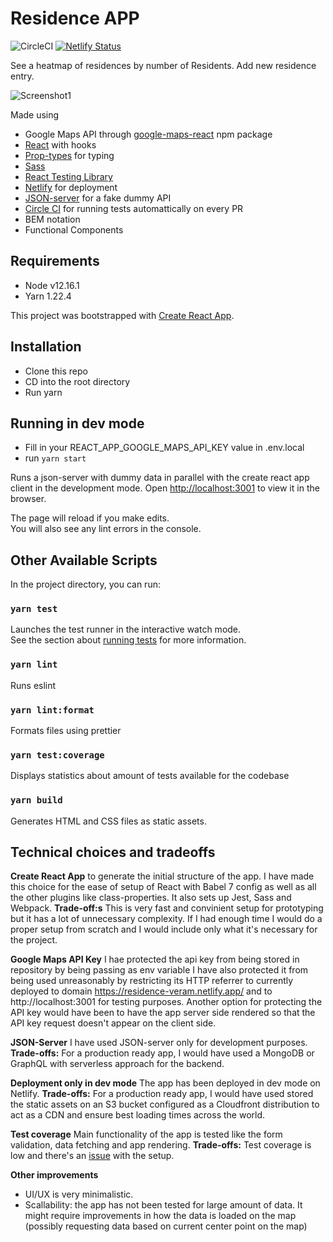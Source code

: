 # Residence APP

![CircleCI](https://circleci.com/gh/VeronicaM/residence.svg?style=svg)
[![Netlify Status](https://api.netlify.com/api/v1/badges/977320be-b0be-4de0-a79d-89aa3f57916a/deploy-status)](https://app.netlify.com/sites/residence-veram/deploys)

See a heatmap of residences by number of Residents. 
Add new residence entry. 

![Screenshot1](https://user-images.githubusercontent.com/2241065/104815510-ade9ab00-581d-11eb-9cbd-a10a10989d8b.png)


Made using

- Google Maps API through [google-maps-react](https://www.npmjs.com/package/google-maps-react) npm package
- [React](https://reactjs.org/) with hooks
- [Prop-types](https://www.npmjs.com/package/prop-types) for typing 
- [Sass](http://sass-lang.com/)
- [React Testing Library](https://testing-library.com/docs/react-testing-library/intro/)
- [Netlify](https://www.netlify.com/) for deployment
- [JSON-server](https://github.com/typicode/json-server) for a fake dummy API 
- [Circle CI](https://circleci.com/) for running tests automattically on every PR
- BEM notation
- Functional Components

## Requirements

- Node v12.16.1
- Yarn 1.22.4

This project was bootstrapped with [Create React App](https://github.com/facebook/create-react-app).

## Installation
- Clone this repo
- CD into the root directory
- Run yarn

## Running in dev mode
- Fill in your REACT_APP_GOOGLE_MAPS_API_KEY value in .env.local
- run `yarn start`

Runs a json-server with dummy data in parallel with the create react app client in the development mode.
Open [http://localhost:3001](http://localhost:3001) to view it in the browser.

The page will reload if you make edits.\
You will also see any lint errors in the console.

## Other Available Scripts

In the project directory, you can run:

### `yarn test`

Launches the test runner in the interactive watch mode.\
See the section about [running tests](https://facebook.github.io/create-react-app/docs/running-tests) for more information.

### `yarn lint`

Runs eslint 

### `yarn lint:format`

Formats files using prettier 

### `yarn test:coverage` 

Displays statistics about amount of tests available for the codebase

### `yarn build` 

Generates HTML and CSS files as static assets.


## Technical choices and tradeoffs

**Create React App** to generate the initial structure of the app.
I have made this choice for the ease of setup of React with Babel 7 config as well as all the other plugins like class-properties.
It also sets up Jest, Sass and Webpack. **Trade-off:s** This is very fast and convinient setup for prototyping but it has a lot of unnecessary complexity. If I had enough time I would do a proper setup from scratch and I would include only what it's necessary for the project.

**Google Maps API Key** I hae protected the api key from being stored in repository by being passing as env variable
I have also protected it from being used unreasonably by restricting its HTTP referrer to currently deployed to domain https://residence-veram.netlify.app/ and to http://localhost:3001 for testing purposes. Another option for protecting the API key would have been to have the app server side rendered so that the API key request doesn't appear on the client side.

**JSON-Server** I have used JSON-server only for development purposes. **Trade-offs:** For a production ready app, I would have used a MongoDB or GraphQL with serverless approach for the backend. 

**Deployment only in dev mode** The app has been deployed in dev mode on Netlify. **Trade-offs:**  For a production ready app, I would have used stored the static assets on an S3 bucket configured as a Cloudfront distribution to act as a CDN and ensure best loading times across the world. 
    
**Test coverage**  Main functionality of the app is tested like the form validation, data fetching and app rendering. **Trade-offs:**
   Test coverage is low and there's an [issue](https://github.com/VeronicaM/residence/issues/6) with the setup. 

**Other improvements** 
- UI/UX is very minimalistic. 
- Scallability: the app has not been tested for large amount of data. It might require improvements in how the data is loaded on the map (possibly requesting data based on current center point on the map)


